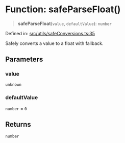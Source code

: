 # Function: safeParseFloat()

> **safeParseFloat**(`value`, `defaultValue`): `number`

Defined in: [src/utils/safeConversions.ts:35](https://github.com/Nick2bad4u/Uptime-Watcher/blob/dca5483e793478722cd3e6e125cafcec5fc771f0/src/utils/safeConversions.ts#L35)

Safely converts a value to a float with fallback.

## Parameters

### value

`unknown`

### defaultValue

`number` = `0`

## Returns

`number`
